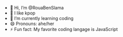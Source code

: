 - 👋 Hi, I’m @RouaBenSlama
- 👀 I like kpop
- 🌱 I’m currently learning coding
- 😄 Pronouns: ahe/her
- ⚡ Fun fact: My favorite coding langage is JavaScript

<!---
RouaBenSlama/RouaBenSlama is a ✨ special ✨ repository because its `README.md` (this file) appears on your GitHub profile.
You can click the Preview link to take a look at your changes.
--->
